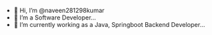 - 👋 Hi, I’m @naveen281298kumar
- 👀 I’m a Software Developer...
- 🌱 I’m currently working as a Java, Springboot Backend Developer...

<!---
naveen281298kumar/naveen281298kumar is a ✨ special ✨ repository because its `README.md` (this file) appears on your GitHub profile.
You can click the Preview link to take a look at your changes.
--->
